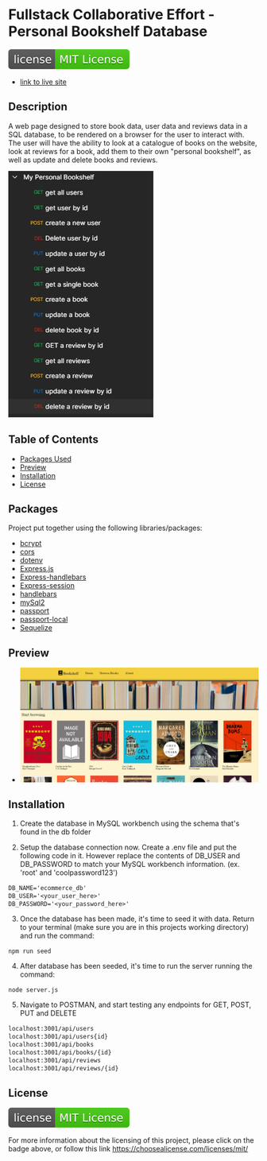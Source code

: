 # Fullstack Collaborative Effort - Personal Bookshelf Database

![license badge](./Assets/license-badge.svg)

- [link to live site](https://guarded-sierra-08744.herokuapp.com/)

## Description

A web page designed to store book data, user data and reviews data in a SQL database, to be rendered on a browser for the user to interact with. The user will have the ability to look at a catalogue of books on the website, look at reviews for a book, add them to their own "personal bookshelf", as well as update and delete books and reviews.

![routes](./Assets/bookshelf-routs.JPG)

## Table of Contents

- [Packages Used](#packages)
- [Preview](#preview)
- [Installation](#installation)
- [License](#license)

## Packages

Project put together using the following libraries/packages:

- [bcrypt](https://www.npmjs.com/package/bcrypt)
- [cors](https://www.npmjs.com/package/cors)
- [dotenv](https://www.npmjs.com/package/dotenv)
- [Express.js](https://expressjs.com/)
- [Express-handlebars](https://www.npmjs.com/package/express-handlebars)
- [Express-session](https://www.npmjs.com/package/express-session)
- [handlebars](https://handlebarsjs.com/)
- [mySql2](https://www.npmjs.com/package/mysql2)
- [passport](https://www.npmjs.com/package/mysql2)
- [passport-local](https://www.npmjs.com/package/passport-local)
- [Sequelize](https://sequelize.org/)

## Preview

- ![preview-image-for-site](./Assets/bookshelf-image.JPG)

## Installation

1. Create the database in MySQL workbench using the schema that's found in the db folder

2. Setup the database connection now. Create a .env file and put the following code in it. However replace the contents of DB_USER and DB_PASSWORD to match your MySQL workbench information. (ex. 'root' and 'coolpassword123')

```
DB_NAME='ecommerce_db'
DB_USER='<your_user_here>'
DB_PASSWORD='<your_password_here>'
```

3. Once the database has been made, it's time to seed it with data. Return to your terminal (make sure you are in this projects working directory) and run the command:

```
npm run seed
```

4. After database has been seeded, it's time to run the server running the command:

```
node server.js
```

5. Navigate to POSTMAN, and start testing any endpoints for GET, POST, PUT and DELETE

```
localhost:3001/api/users
localhost:3001/api/users{id}
localhost:3001/api/books
localhost:3001/api/books/{id}
localhost:3001/api/reviews
localhost:3001/api/reviews/{id}
```

## License

[![license badge](./Assets/license-badge.svg)](https://choosealicense.com/licenses/mit/)

For more information about the licensing of this project, please click on the badge above, or follow this link https://choosealicense.com/licenses/mit/
